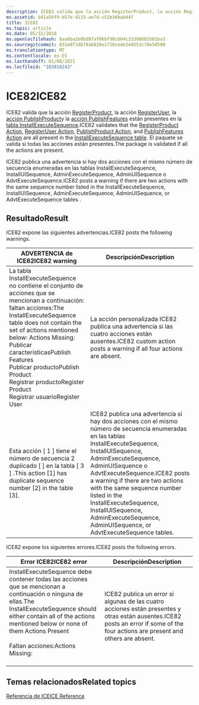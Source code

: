 ```yaml
---
description: ICE82 valida que la acción RegisterProduct, la acción RegisterUser, la acción PublishProduct y la acción PublishFeatures están presentes en la tabla InstallExecuteSequence. El paquete se valida si todas las acciones están presentes.
ms.assetid: b41a56f9-b57e-4133-ae7d-c51b36bab44f
title: ICE82
ms.topic: article
ms.date: 05/31/2018
ms.openlocfilehash: 8aa6ba2e0bd07af06bf90c604c333966b5581ba3
ms.sourcegitcommit: 831e8f3db78ab820e1710cede244553c70e50500
ms.translationtype: MT
ms.contentlocale: es-ES
ms.lasthandoff: 01/08/2021
ms.locfileid: "103816243"
---
```

# <a name="ice82"></a><span data-ttu-id="8b0bf-104">ICE82</span><span class="sxs-lookup"><span data-stu-id="8b0bf-104">ICE82</span></span>

<span data-ttu-id="8b0bf-105">ICE82 valida que la acción [RegisterProduct](registerproduct-action.md), la acción [RegisterUser](registeruser-action.md), la [acción PublishProduct](publishproduct-action.md)y la [acción PublishFeatures](publishfeatures-action.md) están presentes en la [tabla InstallExecuteSequence](installexecutesequence-table.md).</span><span class="sxs-lookup"><span data-stu-id="8b0bf-105">ICE82 validates that the [RegisterProduct Action](registerproduct-action.md), [RegisterUser Action](registeruser-action.md), [PublishProduct Action](publishproduct-action.md), and [PublishFeatures Action](publishfeatures-action.md) are all present in the [InstallExecuteSequence table](installexecutesequence-table.md).</span></span> <span data-ttu-id="8b0bf-106">El paquete se valida si todas las acciones están presentes.</span><span class="sxs-lookup"><span data-stu-id="8b0bf-106">The package is validated if all the actions are present.</span></span>

<span data-ttu-id="8b0bf-107">ICE82 publica una advertencia si hay dos acciones con el mismo número de secuencia enumeradas en las tablas InstallExecuteSequence, InstallUISequence, AdminExecuteSequence, AdminUISequence o AdvtExecuteSequence.</span><span class="sxs-lookup"><span data-stu-id="8b0bf-107">ICE82 posts a warning if there are two actions with the same sequence number listed in the InstallExecuteSequence, InstallUISequence, AdminExecuteSequence, AdminUISequence, or AdvtExecuteSequence tables .</span></span>

## <a name="result"></a><span data-ttu-id="8b0bf-108">Resultado</span><span class="sxs-lookup"><span data-stu-id="8b0bf-108">Result</span></span>

<span data-ttu-id="8b0bf-109">ICE82 expone las siguientes advertencias.</span><span class="sxs-lookup"><span data-stu-id="8b0bf-109">ICE82 posts the following warnings.</span></span>



| <span data-ttu-id="8b0bf-110">ADVERTENCIA de ICE82</span><span class="sxs-lookup"><span data-stu-id="8b0bf-110">ICE82 warning</span></span>                                                                                                                                                                                                                 | <span data-ttu-id="8b0bf-111">Descripción</span><span class="sxs-lookup"><span data-stu-id="8b0bf-111">Description</span></span>                                                                                                                                                                                                 |
|-------------------------------------------------------------------------------------------------------------------------------------------------------------------------------------------------------------------------------|-------------------------------------------------------------------------------------------------------------------------------------------------------------------------------------------------------------|
| <span data-ttu-id="8b0bf-112">La tabla InstallExecuteSequence no contiene el conjunto de acciones que se mencionan a continuación: faltan acciones:</span><span class="sxs-lookup"><span data-stu-id="8b0bf-112">The InstallExecuteSequence table does not contain the set of actions mentioned below: Actions Missing:</span></span><br/> <span data-ttu-id="8b0bf-113">Publicar características</span><span class="sxs-lookup"><span data-stu-id="8b0bf-113">Publish Features</span></span><br/> <span data-ttu-id="8b0bf-114">Publicar producto</span><span class="sxs-lookup"><span data-stu-id="8b0bf-114">Publish Product</span></span><br/> <span data-ttu-id="8b0bf-115">Registrar producto</span><span class="sxs-lookup"><span data-stu-id="8b0bf-115">Register Product</span></span><br/> <span data-ttu-id="8b0bf-116">Registrar usuario</span><span class="sxs-lookup"><span data-stu-id="8b0bf-116">Register User</span></span><br/> | <span data-ttu-id="8b0bf-117">La acción personalizada ICE82 publica una advertencia si las cuatro acciones están ausentes.</span><span class="sxs-lookup"><span data-stu-id="8b0bf-117">ICE82 custom action posts a warning if all four actions are absent.</span></span>                                                                                                                                         |
| <span data-ttu-id="8b0bf-118">Esta acción \[ 1 \] tiene el número de secuencia 2 duplicado \[ \] en la tabla \[ 3 \] .</span><span class="sxs-lookup"><span data-stu-id="8b0bf-118">This action \[1\] has duplicate sequence number \[2\] in the table \[3\].</span></span>                                                                                                                                                     | <span data-ttu-id="8b0bf-119">ICE82 publica una advertencia si hay dos acciones con el mismo número de secuencia enumeradas en las tablas InstallExecuteSequence, InstallUISequence, AdminExecuteSequence, AdminUISequence o AdvtExecuteSequence.</span><span class="sxs-lookup"><span data-stu-id="8b0bf-119">ICE82 posts a warning if there are two actions with the same sequence number listed in the InstallExecuteSequence, InstallUISequence, AdminExecuteSequence, AdminUISequence, or AdvtExecuteSequence tables.</span></span> |



 

<span data-ttu-id="8b0bf-120">ICE82 expone los siguientes errores.</span><span class="sxs-lookup"><span data-stu-id="8b0bf-120">ICE82 posts the following errors.</span></span>



| <span data-ttu-id="8b0bf-121">Error ICE82</span><span class="sxs-lookup"><span data-stu-id="8b0bf-121">ICE82 error</span></span>                                                                                                                                                                                                                                        | <span data-ttu-id="8b0bf-122">Descripción</span><span class="sxs-lookup"><span data-stu-id="8b0bf-122">Description</span></span>                                                                         |
|----------------------------------------------------------------------------------------------------------------------------------------------------------------------------------------------------------------------------------------------------|-------------------------------------------------------------------------------------|
| <span data-ttu-id="8b0bf-123">InstallExecuteSequence debe contener todas las acciones que se mencionan a continuación o ninguna de ellas.</span><span class="sxs-lookup"><span data-stu-id="8b0bf-123">The InstallExecuteSequence should either contain all of the actions mentioned below or none of them Actions Present</span></span><br/> <List of actions present> <br/> <span data-ttu-id="8b0bf-124">Faltan acciones:</span><span class="sxs-lookup"><span data-stu-id="8b0bf-124">Actions Missing:</span></span><br/> <List of actions missing> <br/> | <span data-ttu-id="8b0bf-125">ICE82 publica un error si algunas de las cuatro acciones están presentes y otras están ausentes.</span><span class="sxs-lookup"><span data-stu-id="8b0bf-125">ICE82 posts an error if some of the four actions are present and others are absent.</span></span> |



 

## <a name="related-topics"></a><span data-ttu-id="8b0bf-126">Temas relacionados</span><span class="sxs-lookup"><span data-stu-id="8b0bf-126">Related topics</span></span>

<dl> <dt>

[<span data-ttu-id="8b0bf-127">Referencia de ICE</span><span class="sxs-lookup"><span data-stu-id="8b0bf-127">ICE Reference</span></span>](ice-reference.md)
</dt> </dl>

 

 




